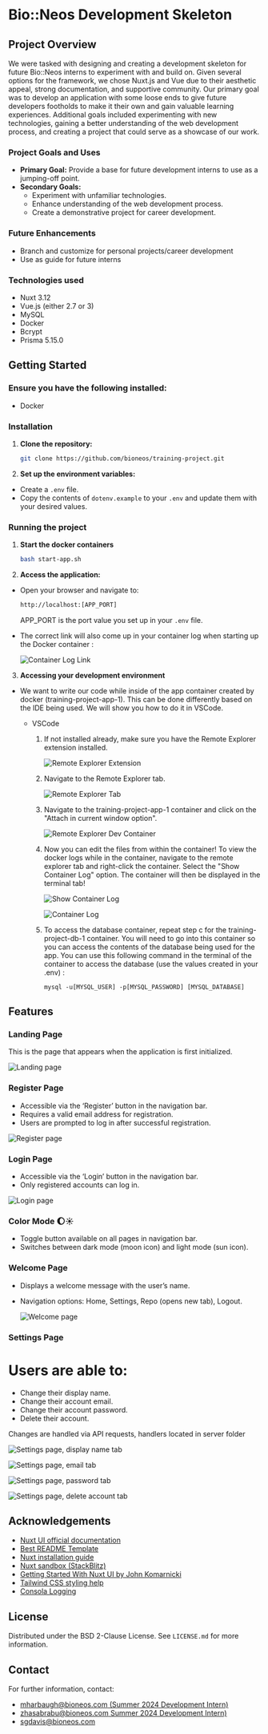 # Bio::Neos Development Skeleton

## Project Overview
We were tasked with designing and creating a development skeleton for future Bio::Neos interns to experiment with and build on. Given several options for the framework, we chose Nuxt.js and Vue due to their aesthetic appeal, strong documentation, and supportive community. Our primary goal was to develop an application with some loose ends to give future developers footholds to make it their own and gain valuable learning experiences. Additional goals included experimenting with new technologies, gaining a better understanding of the web development process, and creating a project that could serve as a showcase of our work.

### Project Goals and Uses
- **Primary Goal:** Provide a base for future development interns to use as a jumping-off point.
- **Secondary Goals:**
  - Experiment with unfamiliar technologies.
  - Enhance understanding of the web development process.
  - Create a demonstrative project for career development.

### Future Enhancements
- Branch and customize for personal projects/career development
- Use as guide for future interns

### Technologies used
- Nuxt 3.12
- Vue.js (either 2.7 or 3)
- MySQL
- Docker
- Bcrypt
- Prisma 5.15.0

## Getting Started

### Ensure you have the following installed: 
- Docker

### Installation

1. **Clone the repository:**

   ```sh
   git clone https://github.com/bioneos/training-project.git
   ```
2. **Set up the environment variables:**
- Create a `.env` file.
- Copy the contents of `dotenv.example` to your `.env` and update them with your desired values.

### Running the project

1. **Start the docker containers**

    ```sh 
    bash start-app.sh
    ```

2. **Access the application:**
- Open your browser and navigate to:
    ```sh
    http://localhost:[APP_PORT] 

    ```
    APP_PORT is the port value you set up in your `.env` file.

- The correct link will also come up in your container log when starting up the Docker container :

    ![Container Log Link](readme-images/appLink.png)

3. **Accessing your development environment**
- We want to write our code while inside of the app container created by docker (training-project-app-1). 
This can be done differently based on the IDE being used. We will show you how to do it in VSCode.

  - VSCode
    1. If not installed already, make sure you have the Remote Explorer extension installed. 

        ![Remote Explorer Extension](readme-images/devEnv1.png)

    2. Navigate to the Remote Explorer tab.

        ![Remote Explorer Tab](readme-images/remoteExplorerIcon.png)
    
    3. Navigate to the training-project-app-1 container and click on the "Attach in current window option". 

        ![Remote Explorer Dev Container](readme-images/devEnv2.png)
    
    4. Now you can edit the files from within the container! To view the docker logs while in the container, 
    navigate to the remote explorer tab and right-click the container. Select the "Show Container Log" option. 
    The container will then be displayed in the terminal tab!


        ![Show Container Log](readme-images/containerLog1.png)

        ![Container Log](readme-images/containerLog2.png)

    5. To access the database container, repeat step c for the training-project-db-1 container. You will need to 
    go into this container so you can access the contents of the database being used for the app. 
    You can use this following command in the terminal of the container to access the database 
    (use the values created in your .env) :

        ```
        mysql -u[MYSQL_USER] -p[MYSQL_PASSWORD] [MYSQL_DATABASE]
        ```

## Features

### Landing Page
This is the page that appears when the application is first initialized.

![Landing page](readme-images/landing.png)

### Register Page
- Accessible via the ‘Register’ button in the navigation bar.
- Requires a valid email address for registration.
- Users are prompted to log in after successful registration.

![Register page](readme-images/register.png)

### Login Page
- Accessible via the ‘Login’ button in the navigation bar.
- Only registered accounts can log in.

![Login page](readme-images/login.png)

### Color Mode :moon::sunny:
- Toggle button available on all pages in navigation bar.
- Switches between dark mode (moon icon) and light mode (sun icon).

### Welcome Page
- Displays a welcome message with the user’s name.
- Navigation options: Home, Settings, Repo (opens new tab), Logout.

  ![Welcome page](readme-images/welcome.png)

### Settings Page
# Users are able to:
- Change their display name.
- Change their account email.
- Change their account password.
- Delete their account.

Changes are handled via API requests, handlers located in server folder

![Settings page, display name tab](readme-images/settings.png)

![Settings page, email tab](readme-images/settings1.png)

![Settings page, password tab](readme-images/settings2.png)

![Settings page, delete account tab](readme-images/settings3.png)



## Acknowledgements
- [Nuxt UI official documentation](https://ui.nuxt.com/getting-started)
- [Best README Template](https://github.com/othneildrew/Best-README-Template)
- [Nuxt installation guide](https://nuxt.com/docs/getting-started/installation#play-online)
- [Nuxt sandbox (StackBlitz)](https://stackblitz.com/github/nuxt/starter/tree/v3?file=README.md)
- [Getting Started With Nuxt UI by John Komarnicki](https://www.youtube.com/watch?v=SE_ysS_ZXbk&t=1272s)
- [Tailwind CSS styling help](https://tailwindcss.com/docs/flex-basis)
- [Consola Logging](https://github.com/unjs/consola)

## License
Distributed under the BSD 2-Clause License. See `LICENSE.md` for more information.

## Contact
For further information, contact:
- [mharbaugh@bioneos.com (Summer 2024 Development Intern)](mailto:mharbaugh@bioneos.com)
- [zhasabrabu@bioneos.com Summer 2024 Development Intern)](mailto:zhasabrabu@bioneos.com)
- [sgdavis@bioneos.com](mailto:sgdavis@bioneos.com)
